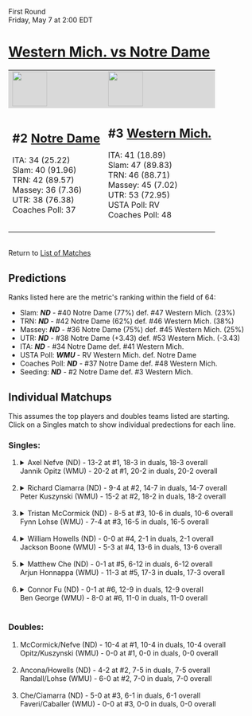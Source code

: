 First Round  
Friday, May 7 at 2:00 EDT
# [Western Mich. vs Notre Dame](https://www.ncaa.com/game/5833372) 

<table>  
<tr style="background-color: #d9d9d9 !important"><td><a href="#"><img src="https://www.ncaa.com/sites/default/files/images/logos/schools/n/notre-dame.70.png" width="70" height="70" /></a></td><td><a href="#"><img src="https://www.ncaa.com/sites/default/files/images/logos/schools/w/western-mich.70.png" width="70" height="70" /></a></td></tr>
<tr><td>  

<h2>#2 <a href="#">Notre Dame</a></h2>  
ITA: 34 (25.22)<br>  
Slam: 40 (91.96)<br>  
TRN: 42 (89.57)<br>  
Massey: 36 (7.36)<br>  
UTR: 38 (76.38)<br>  
Coaches Poll: 37<br>  
<br>  

</td><td>  

<h2>#3 <a href="#">Western Mich.</a></h2>  
ITA: 41 (18.89)<br>  
Slam: 47 (89.83)<br>  
TRN: 46 (88.71)<br>  
Massey: 45 (7.02)<br>  
UTR: 53 (72.95)<br>  
USTA Poll: RV<br>  
Coaches Poll: 48<br>  
<br>  

</td></tr></table>  


<br>Return to [List of Matches](../index.md)  

## Predictions  

Ranks listed here are the metric's ranking within the field of 64:  
- Slam: ***ND*** - #40 Notre Dame (77%) def. #47 Western Mich. (23%)  
- TRN: ***ND*** - #42 Notre Dame (62%) def. #46 Western Mich. (38%)  
- Massey: ***ND*** - #36 Notre Dame (75%) def. #45 Western Mich. (25%)  
- UTR: ***ND*** - #38 Notre Dame (+3.43) def. #53 Western Mich. (-3.43)  
- ITA: ***ND*** - #34 Notre Dame def. #41 Western Mich.  
- USTA Poll: ***WMU*** - RV Western Mich. def. Notre Dame  
- Coaches Poll: ***ND*** - #37 Notre Dame def. #48 Western Mich.  
- Seeding: ***ND*** - #2 Notre Dame def. #3 Western Mich.  

## Individual Matchups  
This assumes the top players and doubles teams listed are starting.  
Click on a Singles match to show individual predections for each line.  
### Singles:  

<ol>
<li><details>
<summary markdown="span">Axel Nefve (ND) - 13-2 at #1, 18-3 in duals, 18-3 overall<br>Jannik Opitz (WMU) - 20-2 at #1, 20-2 in duals, 20-2 overall<br>&nbsp;</summary>
<h4>Predictions</h4><ul>
<li>Slam: <b><i>VT</i></b> - #30 Virginia Tech (56%) def. #35 Texas Tech (44%)</li>  
</ul></details></li>
<li><details>
<summary markdown="span">Richard Ciamarra (ND) - 9-4 at #2, 14-7 in duals, 14-7 overall<br>Peter Kuszynski (WMU) - 15-2 at #2, 18-2 in duals, 18-2 overall<br>&nbsp;</summary>
<h4>Predictions</h4><ul>
<li>Slam: <b><i>VT</i></b> - #30 Virginia Tech (56%) def. #35 Texas Tech (44%)</li>  
</ul></details></li>
<li><details>
<summary markdown="span">Tristan McCormick (ND) - 8-5 at #3, 10-6 in duals, 10-6 overall<br>Fynn Lohse (WMU) - 7-4 at #3, 16-5 in duals, 16-5 overall<br>&nbsp;</summary>
<h4>Predictions</h4><ul>
<li>Slam: <b><i>VT</i></b> - #30 Virginia Tech (56%) def. #35 Texas Tech (44%)</li>  
</ul></details></li>
<li><details>
<summary markdown="span">William Howells (ND) - 0-0 at #4, 2-1 in duals, 2-1 overall<br>Jackson Boone (WMU) - 5-3 at #4, 13-6 in duals, 13-6 overall<br>&nbsp;</summary>
<h4>Predictions</h4><ul>
<li>Slam: <b><i>VT</i></b> - #30 Virginia Tech (56%) def. #35 Texas Tech (44%)</li>  
</ul></details></li>
<li><details>
<summary markdown="span">Matthew Che (ND) - 0-1 at #5, 6-12 in duals, 6-12 overall<br>Arjun Honnappa (WMU) - 11-3 at #5, 17-3 in duals, 17-3 overall<br>&nbsp;</summary>
<h4>Predictions</h4><ul>
<li>Slam: <b><i>VT</i></b> - #30 Virginia Tech (56%) def. #35 Texas Tech (44%)</li>  
</ul></details></li>
<li><details>
<summary markdown="span">Connor Fu (ND) - 0-1 at #6, 12-9 in duals, 12-9 overall<br>Ben George (WMU) - 8-0 at #6, 11-0 in duals, 11-0 overall<br>&nbsp;</summary>
<h4>Predictions</h4><ul>
<li>Slam: <b><i>VT</i></b> - #30 Virginia Tech (56%) def. #35 Texas Tech (44%)</li>  
</ul></details></li>
</ol>

### Doubles:  

<ol>
<li>McCormick/Nefve (ND) - 10-4 at #1, 10-4 in duals, 10-4 overall<br>Opitz/Kuszynski (WMU) - 0-0 at #1, 0-0 in duals, 0-0 overall<br>&nbsp;</li>
<li>Ancona/Howells (ND) - 4-2 at #2, 7-5 in duals, 7-5 overall<br>Randall/Lohse (WMU) - 6-0 at #2, 7-0 in duals, 7-0 overall<br>&nbsp;</li>
<li>Che/Ciamarra (ND) - 5-0 at #3, 6-1 in duals, 6-1 overall<br>Faveri/Caballer (WMU) - 0-0 at #3, 0-0 in duals, 0-0 overall<br>&nbsp;</li>
</ol>